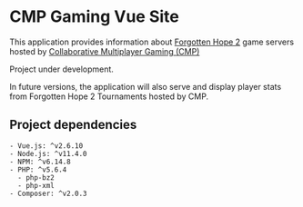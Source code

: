 # CMP Gaming Vue Site

This application provides information about 
[Forgotten Hope 2](http://forgottenhope.warumdarum.de/) game servers hosted by 
[Collaborative Multiplayer Gaming (CMP)](https://cmp-gaming.com/)

Project under development. 

In future versions, the application will also serve and display player stats from 
Forgotten Hope 2 Tournaments hosted by CMP.

## Project dependencies
    - Vue.js: ^v2.6.10
    - Node.js: ^v11.4.0
    - NPM: ^v6.14.8
    - PHP: ^v5.6.4
      - php-bz2
      - php-xml
    - Composer: ^v2.0.3